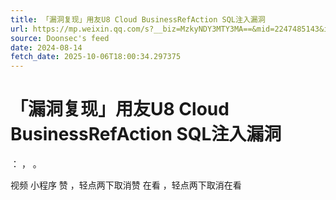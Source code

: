 ```yaml
---
title: 「漏洞复现」用友U8 Cloud BusinessRefAction SQL注入漏洞
url: https://mp.weixin.qq.com/s?__biz=MzkyNDY3MTY3MA==&mid=2247485143&idx=1&sn=afaae5bb90579f735bf7283622fb5822
source: Doonsec's feed
date: 2024-08-14
fetch_date: 2025-10-06T18:00:34.297375
---
```


# 「漏洞复现」用友U8 Cloud BusinessRefAction SQL注入漏洞

：
，
。

视频
小程序
赞
，轻点两下取消赞
在看
，轻点两下取消在看